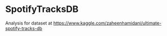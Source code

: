 # SpotifyTracksDB
Analysis for dataset at https://www.kaggle.com/zaheenhamidani/ultimate-spotify-tracks-db
